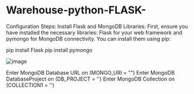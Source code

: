 # Warehouse-python-FLASK-

Configuration Steps:
Install Flask and MongoDB Libraries:
First, ensure you have installed the necessary libraries: Flask for your web framework and pymongo for MongoDB connectivity. You can install them using pip:

pip install Flask
pip install pymongo


![image](https://github.com/Luxzzifer/Warehouse-python-FLASK-/assets/135999889/e7fc2e6a-0c6c-4ab4-b1f0-c38cd9e3b1ae)



Enter MongoDB Database URL on (MONGO_URI = "")
Enter MongoDB DatabaseProject on (DB_PROJECT = '') 
Enter MongoDB Collection on (COLLECTION1 = '')




